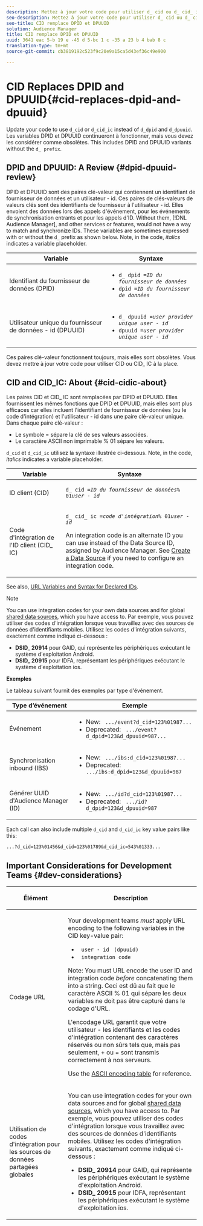 ```yaml
---
description: Mettez à jour votre code pour utiliser d_ cid ou d_ cid_ ic au lieu d_ dpid et d_ dpuuid. Les variables DPID et DPUUID continueront à fonctionner, mais vous devez les considérer comme obsolètes. Cela inclut les variantes DPID et DPUUID sans le préfixe d_.
seo-description: Mettez à jour votre code pour utiliser d_ cid ou d_ cid_ ic au lieu d_ dpid et d_ dpuuid. Les variables DPID et DPUUID continueront à fonctionner, mais vous devez les considérer comme obsolètes. Cela inclut les variantes DPID et DPUUID sans le préfixe d_.
seo-title: CID remplace DPID et DPUUID
solution: Audience Manager
title: CID remplace DPID et DPUUID
uuid: 3641 eac 5-b 19 e -45 d 5-bc 1 c -35 a 23 b 4 bab 8 c
translation-type: tm+mt
source-git-commit: cb3819192c523f9c20e9a15ca5d43ef36c49e900

---
```



# CID Replaces DPID and DPUUID{#cid-replaces-dpid-and-dpuuid}

Update your code to use `d_cid` or `d_cid_ic` instead of `d_dpid` and `d_dpuuid`. Les variables DPID et DPUUID continueront à fonctionner, mais vous devez les considérer comme obsolètes. This includes DPID and DPUUID variants without the `d_ prefix`.

## DPID and DPUUID: A Review {#dpid-dpuuid-review}

DPID et DPUUID sont des paires clé-valeur qui contiennent un identifiant de fournisseur de données et un utilisateur - id. Ces paires de clés-valeurs de valeurs clés sont des identifiants de fournisseur à l&#39;utilisateur - id. Elles envoient des données lors des appels d&#39;événement, pour les événements de synchronisation entrants et pour les appels d&#39;ID. Without them, [!DNL Audience Manager], and other services or features, would not have a way to match and synchronize IDs. These variables are sometimes expressed with or without the `d_` prefix as shown below. Note, in the code, *italics* indicates a variable placeholder.

<table id="table_932B4416AE1E44E4A1E98D779D3B1ED5"> 
 <thead> 
  <tr> 
   <th colname="col1" class="entry"> Variable </th> 
   <th colname="col2" class="entry"> Syntaxe </th> 
  </tr> 
 </thead>
 <tbody> 
  <tr> 
   <td colname="col1"> <p>Identifiant du fournisseur de données (DPID) </p> </td> 
   <td colname="col2"> 
    <ul id="ul_0567D39DCE784C20A81EC0845C7B1C6B"> 
     <li id="li_DDD8C18266314987A7C802918F4892A8"> <code>d_ dpid =<i>ID du fournisseur de données</i></code> </li> 
     <li id="li_80185558932E416698ABD71158303EA8"> <code>dpid =<i>ID du fournisseur de données</i></code> </li> 
    </ul> </td> 
  </tr> 
  <tr> 
   <td colname="col1"> <p>Utilisateur unique du fournisseur de données - id (DPUUID) </p> </td> 
   <td colname="col2"> 
    <ul id="ul_EA7F769523B142CE8FF5886E5CDFF2D9"> 
     <li id="li_C984E2FF0A83495880BB87C610FA3F79"> <code>d_ dpuuid =<i>user provider unique user - id</i></code> </li> 
     <li id="li_DCFFAC995DCC49F489ACEFD97A06F877"> <code>dpuuid =<i>user provider unique user - id</i></code> </li> 
    </ul> </td> 
  </tr> 
 </tbody> 
</table>

Ces paires clé-valeur fonctionnent toujours, mais elles sont obsolètes. Vous devez mettre à jour votre code pour utiliser CID ou CID_ IC à la place.

## CID and CID_IC: About {#cid-cidic-about}

Les paires CID et CID_ IC sont remplacées par DPID et DPUUID. Elles fournissent les mêmes fonctions que DPID et DPUUID, mais elles sont plus efficaces car elles incluent l&#39;identifiant de fournisseur de données (ou le code d&#39;intégration) et l&#39;utilisateur - id dans une paire clé-valeur unique. Dans chaque paire clé-valeur :

* Le symbole = sépare la clé de ses valeurs associées.
* Le caractère ASCII non imprimable % 01 sépare les valeurs.

`d_cid` et `d_cid_ic` utilisez la syntaxe illustrée ci-dessous. Note, in the code, *italics* indicates a variable placeholder.

<table id="table_0C8A4F8FDBC84416B4EB476F67BCFA8E"> 
 <thead> 
  <tr> 
   <th colname="col1" class="entry"> Variable </th> 
   <th colname="col2" class="entry"> Syntaxe </th> 
  </tr> 
 </thead>
 <tbody> 
  <tr> 
   <td colname="col1"> <p>ID client (CID) </p> </td> 
   <td colname="col2"> <p> <code>d_ cid =<i>ID du fournisseur de données</i>% 01<i>user - id</i></code> </p> </td> 
  </tr> 
  <tr> 
   <td colname="col1"> <p>Code d'intégration de l'ID client (CID_ IC) </p> </td> 
   <td colname="col2"> <p> <code>d_ cid_ ic =<i>code d'intégration</i>% 01<i>user - id</i></code> </p> <p> An <span class="term"> integration code</span> is an alternate ID you can use instead of the Data Source ID, assigned by <span class="keyword"> Audience Manager</span>. See <a href="../features/manage-datasources.md#create-data-source"> Create a Data Source</a> if you need to configure an integration code. </p> </td> 
  </tr> 
 </tbody> 
</table>

See also, [URL Variables and Syntax for Declared IDs](../features/declared-ids.md#variables-and-syntax).

>[!NOTE]
>
>You can use integration codes for your own data sources and for global [shared data sources](../features/datasources-list-and-settings.md#settings-menu-options), which you have access to. Par exemple, vous pouvez utiliser des codes d&#39;intégration lorsque vous travaillez avec des sources de données d&#39;identifiants mobiles. Utilisez les codes d&#39;intégration suivants, exactement comme indiqué ci-dessous :

* **DSID_ 20914** pour GAID, qui représente les périphériques exécutant le système d&#39;exploitation Android.
* **DSID_ 20915** pour IDFA, représentant les périphériques exécutant le système d&#39;exploitation ios.

**Exemples**

Le tableau suivant fournit des exemples par type d&#39;événement.

<table id="table_097A58CCD6E64C4DB0652271A4F31AE8"> 
 <thead> 
  <tr> 
   <th colname="col1" class="entry"> Type d’événement </th> 
   <th colname="col2" class="entry"> Exemple </th> 
  </tr>
 </thead>
 <tbody> 
  <tr> 
   <td colname="col1"> <p>Événement </p> </td> 
   <td colname="col2"> 
    <ul id="ul_6EAB4188C6954512A28D1A8328794BCB"> 
     <li id="li_344AAEF1622343489E2AD6E2929CEA98">New: <code> .../event?d_cid=123%01987...</code> </li> 
     <li id="li_B673C1BA5AD24C46AB8F8232EF89CE89">Deprecated: <code> .../event?d_dpid=123&amp;d_dpuuid=987...</code> </li> 
    </ul> </td> 
  </tr> 
  <tr> 
   <td colname="col1"> <p>Synchronisation inbound (IBS) </p> </td> 
   <td colname="col2"> 
    <ul id="ul_78270745CBC2469B8CA9EDB7032B8F92"> 
     <li id="li_8C4620A04504442185F013F74E6B0647">New: <code> .../ibs:d_cid=123%01987...</code> </li> 
     <li id="li_2A8F761C76334C1BB097CF1A9D7E8429">Deprecated: <code> .../ibs:d_dpid=123&amp;d_dpuuid=987</code> </li> 
    </ul> </td> 
  </tr> 
  <tr> 
   <td colname="col1"> <p>Générer UUID d'Audience Manager (ID) </p> </td> 
   <td colname="col2"> 
    <ul id="ul_EAA764DCFF7244F69ABF67ACEE13E579"> 
     <li id="li_18467A531FAF454A881CBD157BBFD6D2">New: <code> .../id?d_cid=123%01987...</code> </li> 
     <li id="li_433C33F7BC284362AC7CC3C9DC0BF471">Deprecated: <code> .../id?d_dpid=123&amp;d_dpuuid=987</code> </li> 
    </ul> </td> 
  </tr> 
 </tbody> 
</table>

Each call can also include multiple `d_cid` and `d_cid_ic` key value pairs like this:

```
...?d_cid=123%01456&d_cid=123%01789&d_cid_ic=543%01333...
```

## Important Considerations for Development Teams {#dev-considerations}

<table id="table_5DD068FAE68A42CDB49B6C064706802A"> 
 <thead> 
  <tr> 
   <th colname="col1" class="entry"> <p>Élément </p> </th> 
   <th colname="col2" class="entry"> <p>Description </p> </th> 
  </tr>
 </thead>
 <tbody> 
  <tr> 
   <td colname="col1"> <p>Codage URL </p> </td> 
   <td colname="col2"> <p>Your development teams <i>must</i> apply URL encoding to the following variables in the CID key-value pair: </p> <p> 
     <ul id="ul_66DCB63C60914057B2BE21F49D9A36CA"> 
      <li id="li_6D82B4DB40BB4BB0B8FAF5841577FAAC"><code> user - id</code> <code> (dpuuid)</code> </li> 
      <li id="li_D2F94B07B0D84B09A5CDFA48518DDD62"><code> integration code</code> </li> 
     </ul> </p> <p> <p>Note: You must URL encode the user ID and integration code <i>before</i> concatenating them into a string. Ceci est dû au fait que le caractère ASCII % 01 qui sépare les deux variables ne doit pas être capturé dans le codage d'URL. </p> </p> <p>L'encodage URL garantit que votre utilisateur - les identifiants et les codes d'intégration contenant des caractères réservés ou non sûrs tels que, mais pas seulement, + ou = sont transmis correctement à nos serveurs. </p> <p>Use the <a href="https://www.w3schools.com/tags/ref_urlencode.asp" format="https" scope="external"> ASCII encoding table</a> for reference. </p> </td> 
  </tr> 
  <tr> 
   <td colname="col1"> <p>Utilisation de codes d'intégration pour les sources de données partagées globales </p> </td> 
   <td colname="col2"> <p>You can use integration codes for your own data sources and for global <a href="../features/datasources-list-and-settings.md#settings-menu-options"> shared data sources</a>, which you have access to. Par exemple, vous pouvez utiliser des codes d'intégration lorsque vous travaillez avec des sources de données d'identifiants mobiles. Utilisez les codes d'intégration suivants, exactement comme indiqué ci-dessous : </p> <p> 
     <ul id="ul_B306EE96A3BD4CE982E113D5E23826CF"> 
      <li id="li_3340C7AFA9AB4105A2CCF3E476EC7552"> <b>DSID_ 20914</b> pour GAID, qui représente les périphériques exécutant le système d'exploitation Android. </li> 
      <li id="li_779D9F08021043FCB233A0ABF5160C76"> <b>DSID_ 20915</b> pour IDFA, représentant les périphériques exécutant le système d'exploitation ios. </li> 
     </ul> </p> </td> 
  </tr> 
 </tbody> 
</table>

